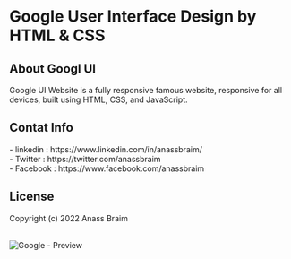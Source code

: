 # Google User Interface Design by HTML & CSS

<h2> About Googl UI </h2>
Google UI Website is a fully responsive famous website, responsive for all devices, built using HTML, CSS, and JavaScript.

<h2> Contat Info </h2>
- linkedin : https://www.linkedin.com/in/anassbraim/ <br>
- Twitter : https://twitter.com/anassbraim <br>
- Facebook : https://www.facebook.com/anassbraim <br>

<h2> License </h2>
<p> Copyright (c) 2022 Anass Braim <p> <br>

<img src="https://scontent.frak1-1.fna.fbcdn.net/v/t39.30808-6/312156675_824632672323051_8388907816078781529_n.jpg?stp=dst-jpg_p180x540&_nc_cat=104&ccb=1-7&_nc_sid=730e14&_nc_ohc=-rqoMoaQapQAX9FvrVu&_nc_ht=scontent.frak1-1.fna&oh=00_AT-GWtZUh_R6uTb1AyoIch1-8gdWlXlgF3zjQ6MrIPWK-w&oe=63528170" alt="Google - Preview">
